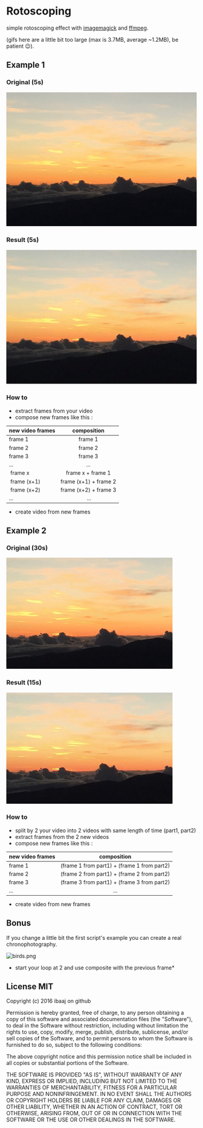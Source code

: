 # Rotoscoping

simple rotoscoping effect with [imagemagick](http://www.imagemagick.org) and [ffmpeg](http://ffmpeg.org/).

(gifs here are a little bit too large (max is 3.7MB, average ~1.2MB), be patient 😉).

## Example 1

### Original (5s)
![./gifs/original/example1.gif](./gifs/original/example1.gif)

### Result (5s)
![./gifs/results/example1.gif](./gifs/results/example1.gif)

### How to 
- extract frames from your video 
- compose new frames like this : 

| new video frames | composition           |
| ---------------- |:---------------------:| 
| frame 1          | frame 1               |
| frame 2          | frame 2               |
| frame 3          | frame 3               |
| ...              | ...                   |
| frame x          | frame x + frame 1     |
| frame (x+1)      | frame (x+1) + frame 2 |
| frame (x+2)      | frame (x+2) + frame 3 |
| ...              | ...                   |
- create video from new frames

## Example 2

### Original (30s)
![./gifs/original/example2.gif](./gifs/original/example2.gif)

### Result (15s)
![./gifs/results/example2.gif](./gifs/results/example2.gif)

### How to 
- split by 2 your video into 2 videos with same length of time (part1, part2)
- extract frames from the 2 new videos 
- compose new frames like this : 

| new video frames | composition                                           |
| ---------------- |:-----------------------------------------------------:| 
| frame 1          | (frame 1 from part1) + (frame 1 from part2)           |
| frame 2          | (frame 2 from part1) + (frame 2 from part2)           |
| frame 3          | (frame 3 from part1) + (frame 3 from part2)           |
| ...              | ...                                                   |
- create video from new frames


## Bonus 

If you change a little bit the first script's example you can create a real chronophotography.

![birds.png](./birds.png)

* start your loop at 2 and use composite with the previous frame*



## License MIT

Copyright (c) 2016 ibaaj on github


Permission is hereby granted, free of charge, to any person obtaining a copy of this software and associated documentation files (the "Software"), to deal in the Software without restriction, including without limitation the rights to use, copy, modify, merge, publish, distribute, sublicense, and/or sell copies of the Software, and to permit persons to whom the Software is furnished to do so, subject to the following conditions:

The above copyright notice and this permission notice shall be included in all copies or substantial portions of the Software.

THE SOFTWARE IS PROVIDED "AS IS", WITHOUT WARRANTY OF ANY KIND, EXPRESS OR IMPLIED, INCLUDING BUT NOT LIMITED TO THE WARRANTIES OF MERCHANTABILITY, FITNESS FOR A PARTICULAR PURPOSE AND NONINFRINGEMENT. IN NO EVENT SHALL THE AUTHORS OR COPYRIGHT HOLDERS BE LIABLE FOR ANY CLAIM, DAMAGES OR OTHER LIABILITY, WHETHER IN AN ACTION OF CONTRACT, TORT OR OTHERWISE, ARISING FROM, OUT OF OR IN CONNECTION WITH THE SOFTWARE OR THE USE OR OTHER DEALINGS IN THE SOFTWARE.



